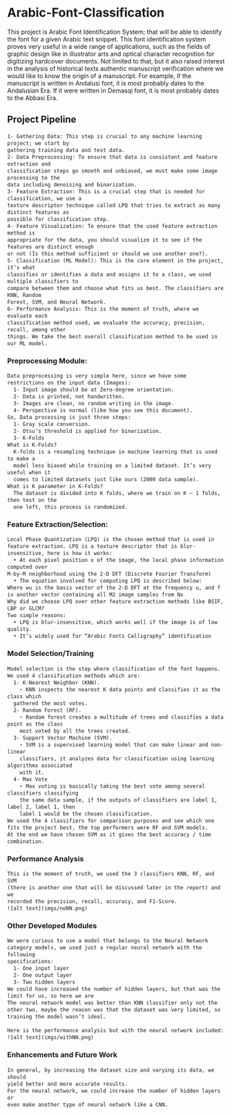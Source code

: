 # Arabic-Font-Classification

This project is Arabic Font Identification System; that will be able to identify the font for a given Arabic text snippet. This font identification system proves very useful in a wide range of applications, such as the fields of graphic design like in illustrator arts and optical character recognition for digitizing hardcover documents. Not limited to that, but it also raised interest in the analysis of historical texts authentic manuscript verification where we would like to know the origin of a manuscript. For example, if the manuscript is written in Andalusi font, it is most probably dates to the Andalusian Era. If it were written in Demasqi font, it is most probably dates to the Abbasi Era.


## Project Pipeline
    1- Gathering Data: This step is crucial to any machine learning project; we start by
    gathering training data and test data.
    2- Data Preprocessing: To ensure that data is consistent and feature extraction and
    classification steps go smooth and unbiased, we must make some image processing to the
    data including denoising and binarization.
    3- Feature Extraction: This is a crucial step that is needed for classification, we use a
    texture descriptor technique called LPQ that tries to extract as many distinct features as
    possible for classification step.
    4- Feature Visualization: To ensure that the used feature extraction method is
    appropriate for the data, you should visualize it to see if the features are distinct enough
    or not (Is this method sufficient or should we use another one?).
    5- Classification (ML Model): This is the core element in the project, it’s what
    classifies or identifies a data and assigns it to a class, we used multiple classifiers to
    compare between them and choose what fits us best. The classifiers are KNN, Random
    Forest, SVM, and Neural Network.
    6- Performance Analysis: This is the moment of truth, where we evaluate each
    classification method used, we evaluate the accuracy, precision, recall, among other
    things. We take the best overall classification method to be used in our ML model.
    
 
### Preprocessing Module:
    Data preprocessing is very simple here, since we have some restrictions on the input data (Images):
      1- Input image should be at Zero-degree orientation.
      2- Data is printed, not handwritten.
      3- Images are clean, no random writing in the image.
      4- Perspective is normal (like how you see this document).
    So, Data processing is just three steps:
      1- Gray scale conversion.
      2- Otsu’s threshold is applied for binarization.
      3- K-Folds
    What is K-Folds?
      K-folds is a resampling technique in machine learning that is used to make a
      model less biased while training on a limited dataset. It’s very useful when it
      comes to limited datasets just like ours (2000 data sample).
    What is K parameter in K-Folds?
      The dataset is divided into K folds, where we train on K – 1 folds, then test on the
      one left, this process is randomized.
      
### Feature Extraction/Selection:
    Local Phase Quantization (LPQ) is the chosen method that is used in feature extraction. LPQ is a texture descriptor that is blur-insensitive, here is how it works:
      • At each pixel position x of the image, the local phase information computed over
    M-by-M neighborhood using the 2-D DFT (Discrete Fourier Transform)
      • The equation involved for computing LPQ is described below:
    Where wu is the basis vector of the 2-D DFT at the frequency u, and f is another vector containing all M2 image samples from Nx
    Why did we choose LPQ over other feature extraction methods like BSIF, LBP or GLCM?
    Two simple reasons:
      • LPQ is blur-insensitive, which works well if the image is of low quality.
      • It’s widely used for “Arabic Fonts Calligraphy” identification
 
 
 ### Model Selection/Training
    Model selection is the step where classification of the font happens. We used 4 classification methods which are:
      1- K-Nearest Neighbor (KNN).
        ➢ KNN inspects the nearest K data points and classifies it as the class which
      gathered the most votes.
      2- Random Forest (RF).
        ➢ Random forest creates a multitude of trees and classifies a data point as the class
        most voted by all the trees created.
      3- Support Vector Machine (SVM).
        ➢ SVM is a supervised learning model that can make linear and non-linear
        classifiers, it analyzes data for classification using learning algorithms associated
        with it.
      4- Max Vote
        ➢ Max voting is basically taking the best vote among several classifiers classifying
        the same data sample, if the outputs of classifiers are label 1, label 2, label 1, then
        label 1 would be the chosen classification.
    We used the 4 classifiers for comparison purposes and see which one fits the project best, the top performers were RF and SVM models.
    At the end we have chosen SVM as it gives the best accuracy / time combination.


### Performance Analysis
    This is the moment of truth, we used the 3 classifiers KNN, RF, and SVM
    (there is another one that will be discussed later in the report) and we
    recorded the precision, recall, accuracy, and F1-Score.
    ![alt text](imgs/noNN.png)
    
### Other Developed Modules
    We were curious to use a model that belongs to the Neural Network category models, we used just a regular neural network with the following
    specifications:
      1- One input layer
      2- One output layer
      3- Two hidden layers
    We could have increased the number of hidden layers, but that was the limit for us, so here we are
    The neural network model was better than KNN classifier only not the other two, maybe the reason was that the dataset was very limited, so training the model wasn’t ideal.
    
    Here is the performance analysis but with the neural network included:
    ![alt text](imgs/withNN.png)
    
### Enhancements and Future Work
    In general, by increasing the dataset size and varying its data, we should
    yield better and more accurate results.
    For the neural network, we could increase the number of hidden layers or
    even make another type of neural network like a CNN.

